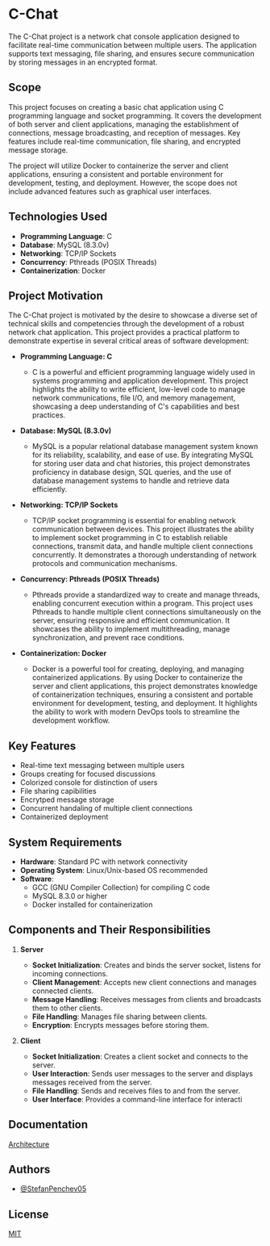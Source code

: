 
# C-Chat

The C-Chat project is a network chat console application designed to facilitate real-time communication between multiple users. The application supports text messaging, file sharing, and ensures secure communication by storing messages in an encrypted format.

## Scope

This project focuses on creating a basic chat application using C
programming language and socket programming. It covers the development of both server and client applications, managing the establishment of connections, message broadcasting, and reception of messages. Key features include real-time communication, file sharing, and encrypted message storage.

The project will utilize Docker to containerize the server and client applications, ensuring a consistent and portable environment for development, testing, and deployment. However, the scope does not include advanced features such as graphical user interfaces.

## Technologies Used
- **Programming Language**: C
- **Database**: MySQL (8.3.0v)
- **Networking**: TCP/IP Sockets
- **Concurrency**: Pthreads (POSIX Threads)
- **Containerization**: Docker

## Project Motivation

The C-Chat project is motivated by the desire to showcase a diverse set of technical skills and competencies through the development of a robust network chat application. This project provides a practical platform to demonstrate expertise in several critical areas of software development:

- **Programming Language: C**
  - C is a powerful and efficient programming language widely used in systems programming and application development. This project highlights the ability to write efficient, low-level code to manage network communications, file I/O, and memory management, showcasing a deep understanding of C's capabilities and best practices.

- **Database: MySQL (8.3.0v)**
  - MySQL is a popular relational database management system known for its reliability, scalability, and ease of use. By integrating MySQL for storing user data and chat histories, this project demonstrates proficiency in database design, SQL queries, and the use of database management systems to handle and retrieve data efficiently.

- **Networking: TCP/IP Sockets**
  - TCP/IP socket programming is essential for enabling network communication between devices. This project illustrates the ability to implement socket programming in C to establish reliable connections, transmit data, and handle multiple client connections concurrently. It demonstrates a thorough understanding of network protocols and communication mechanisms.

- **Concurrency: Pthreads (POSIX Threads)**
  - Pthreads provide a standardized way to create and manage threads, enabling concurrent execution within a program. This project uses Pthreads to handle multiple client connections simultaneously on the server, ensuring responsive and efficient communication. It showcases the ability to implement multithreading, manage synchronization, and prevent race conditions.

- **Containerization: Docker**
  - Docker is a powerful tool for creating, deploying, and managing containerized applications. By using Docker to containerize the server and client applications, this project demonstrates knowledge of containerization techniques, ensuring a consistent and portable environment for development, testing, and deployment. It highlights the ability to work with modern DevOps tools to streamline the development workflow.


## Key Features
  - Real-time text messaging between multiple users
  - Groups creating for focused discussions
  - Colorized console for distinction of users
  - File sharing capibilities
  - Encrytped message storage
  -	Concurrent handaling of multiple client connections 
  -	Containerized deployment 

## System Requirements

- **Hardware**: Standard PC with network connectivity
- **Operating System**: Linux/Unix-based OS recommended
- **Software**:
  - GCC (GNU Compiler Collection) for compiling C code
  - MySQL 8.3.0 or higher
  - Docker installed for containerization

## Components and Their Responsibilities

1. **Server**
    - **Socket Initialization**: Creates and binds the server socket, listens for incoming connections.
    - **Client Management**: Accepts new client connections and manages connected clients.
    - **Message Handling**: Receives messages from clients and broadcasts them to other clients.
    - **File Handling**: Manages file sharing between clients.
    - **Encryption**: Encrypts messages before storing them.

2. **Client**
    - **Socket Initialization**: Creates a client socket and connects to the server.
    - **User Interaction**: Sends user messages to the server and displays messages received from the server.
    - **File Handling**: Sends and receives files to and from the server.
    - **User Interface**: Provides a command-line interface for interacti

## Documentation

[Architecture](https://github.com/StefanPenchev05/C-Chat/blob/main/C-Chat_Architecture_Documentation.docx)


## Authors

- [@StefanPenchev05](https://github.com/StefanPenchev05)


## License

[MIT](https://choosealicense.com/licenses/mit/)
